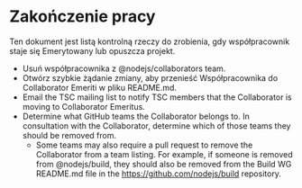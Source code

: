 # Zakończenie pracy

Ten dokument jest listą kontrolną rzeczy do zrobienia, gdy współpracownik staje się Emerytowany lub opuszcza projekt.

* Usuń współpracownika z @nodejs/collaborators team.
* Otwórz szybkie żądanie zmiany, aby przenieść Współpracownika do Collaborator Emeriti w pliku README.md.
* Email the TSC mailing list to notify TSC members that the Collaborator is moving to Collaborator Emeritus.
* Determine what GitHub teams the Collaborator belongs to. In consultation with the Collaborator, determine which of those teams they should be removed from. 
    * Some teams may also require a pull request to remove the Collaborator from a team listing. For example, if someone is removed from @nodejs/build, they should also be removed from the Build WG README.md file in the https://github.com/nodejs/build repository.